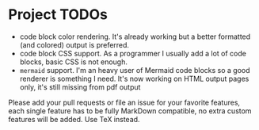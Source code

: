 # Project TODOs
- code block color rendering. It's already working but a better formatted (and colored) output
is preferred.
- code block CSS support. As a programmer I usually add a lot of code blocks, basic CSS is not enough.
- `mermaid` support. I'm an heavy user of Mermaid code blocks so a good renderer is something I need.
It's now working on HTML output pages only, it's still missing from pdf output

Please add your pull requests or file an issue for your favorite features, each single feature
has to be fully MarkDown compatible, no extra custom features will be added. Use TeX instead.
